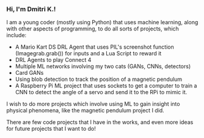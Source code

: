 ### Hi, I'm Dmitri K.!

I am a young coder (mostly using Python) that uses machine learning, along with other aspects of programming, to do all sorts of projects, which include:
 - A Mario Kart DS DRL Agent that uses PIL's screenshot function (Imagegrab.grab()) for inputs and a Lua Script to reward it
 - DRL Agents to play Connect 4
 - Multiple ML networks involving my two cats (GANs, CNNs, detectors)
 - Card GANs
 - Using blob detection to track the position of a magnetic pendulum
 - A Raspberry Pi ML project that uses sockets to get a computer to train a CNN to detect the angle of a servo and send it to the RPi to mimic it. 

I wish to do more projects which involve using ML to gain insight into physical phenomena, like the magnetic pendulum project I did.

There are few code projects that I have in the works, and even more ideas for future projects that I want to do!
